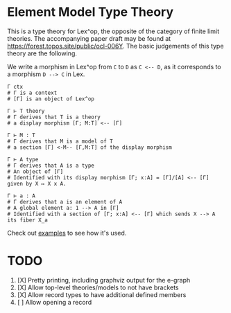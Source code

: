 # Element Model Type Theory

This is a type theory for Lex^op, the opposite of the category of finite limit
theories. The accompanying paper draft may be found at
https://forest.topos.site/public/ocl-006Y. The basic
judgements of this type theory are the following.

We write a morphism in Lex^op from `C` to `D` as `C <-- D`, as it corresponds to
a morphism `D --> C` in Lex.

```
Γ ctx
# Γ is a context
# [Γ] is an object of Lex^op

Γ ⊢ T theory
# Γ derives that Τ is a theory
# a display morphism [Γ; M:T] <-- [Γ]

Γ ⊢ M : T
# Γ derives that M is a model of T
# a section [Γ] <-M-- [Γ,M:T] of the display morphism

Γ ⊢ A type
# Γ derives that A is a type
# An object of [Γ]
# Identified with its display morphism [Γ; x:A] = [Γ]/[A] <-- [Γ] given by X ↦ X x A.

Γ ⊢ a : A
# Γ derives that a is an element of A
# A global element a: 1 --> A in [Γ]
# Identified with a section of [Γ; x:A] <-- [Γ] which sends X --> A its fiber X_a
```

Check out [examples](./examples) to see how it's used.

# TODO

1. [X] Pretty printing, including graphviz output for the e-graph
2. [X] Allow top-level theories/models to not have brackets
3. [X] Allow record types to have additional defined members
4. [ ] Allow opening a record
